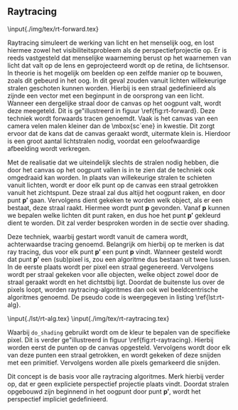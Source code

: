 ## Raytracing

\input{./img/tex/rt-forward.tex}

Raytracing simuleert de werking van licht en het menselijk oog, en lost 
hiermee zowel het visibiliteitsprobleem als de perspectiefprojectie op.
Er is reeds vastgesteld dat menselijke waarneming berust op het waarnemen
van licht dat valt op de lens en geprojecteerd wordt op de retina, 
de lichtsensor. In theorie is het mogelijk om beelden op een zelfde manier op
te bouwen, zoals dit gebeurd in het oog. In dit geval zouden vanuit lichten
willekeurige stralen geschoten kunnen worden. Hierbij is een straal gedefinieerd
als zijnde een vector met een beginpunt in de oorsprong van een licht. 
Wanneer een dergelijke straal door de canvas op het oogpunt valt, wordt deze meegeteld.  Dit is 
ge\"illustreerd in figuur \ref{fig:rt-forward}. Deze techniek wordt forwaards 
tracen genoemdt. Vaak is het canvas van een camera velen malen kleiner 
dan de \mbox{sc\`ene} in kwestie. Dit zorgt ervoor dat de kans dat de canvas geraakt 
wordt, uitermate klein is. Hierdoor is een groot aantal lichtstralen nodig, 
voordat een geloofwaardige afbeelding wordt verkregen.  

Met de realisatie dat we uiteindelijk slechts de stralen nodig hebben, die 
door het canvas op het oogpunt vallen is in te zien dat de techniek ook omgedraaid kan worden.
In plaats van willekeurige stralen te schieten vanuit lichten, wordt er
door elk punt op de canvas een straal getrokken vanuit het zichtspunt.
Deze straal zal dus altijd het oogpunt raken, en door punt $\mathbf{p'}$ 
gaan. Vervolgens dient gekeken te worden welk object, als er een bestaat,
deze straal raakt. Hiermee wordt punt $\mathbf{p}$ gevonden. 
Vanaf $\mathbf{p}$ kunnen we bepalen welke lichten dit punt raken, en dus
hoe het punt $\mathbf{p'}$ gekleurd dient te worden. Dit zal verder 
besproken worden in de sectie over shading.  

Deze techniek, waarbij gestart wordt vanuit de camera wordt, achterwaardse 
tracing genoemd. Belangrijk om hierbij op te merken is dat ray tracing, dus voor
elk punt $\mathbf{p'}$ een punt $\mathbf{p}$ vindt. Wanneer gesteld wordt dat 
punt $\mathbf{p'}$ een (sub)pixel is, zou een algoritme dus bestaan uit twee 
lussen. In de eerste plaats wordt per pixel een straal gegenereerd. Vervolgens 
wordt per straal gekeken voor alle objecten, welke object zowel door de straal 
geraakt wordt en het dichtstbij ligt. Doordat de buitenste lus over de pixels 
loopt, worden raytracing-algoritmes dan ook wel beeldcentrische algoritmes 
genoemd. De pseudo code is weergegeven in listing \ref{lst:rt-alg}.

\input{./lst/rt-alg.tex}
\input{./img/tex/rt-raytracing.tex}

Waarbij `do_shading` gebruikt wordt om de kleur te bepalen van de specifieke
pixel. Dit is verder ge\"illustreerd in figuur \ref{fig:rt-raytracing}. 
Hierbij worden eerst de punten op de canvas opgesteld. Vervolgens wordt
door elk van deze punten een straal getrokken, en wordt gekeken of deze
snijden met een primitief. Vervolgens worden alle pixels gemarkeerd die
snijden.

Dit concept is de basis voor alle raytracing algoritmes. Merk hierbij 
verder op, dat er geen expliciete perspectief projectie plaats vindt. 
Doordat stralen opgebouwd zijn beginnend in het oogpunt door
punt $\mathbf{p'}$, wordt het perspectief impliciet gedefinieerd.

